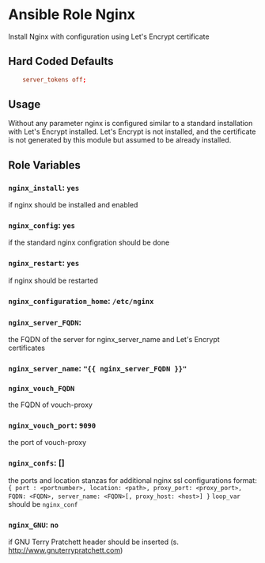# Ansible Role Nginx
Install Nginx with configuration using Let's Encrypt certificate

## Hard Coded Defaults

```conf
    server_tokens off;
```

## Usage
Without any parameter nginx is configured similar to a standard installation 
with Let's Encrypt installed.
Let's Encrypt is not installed, 
and the certificate is not generated by this module but assumed to be already installed.

## Role Variables

### `nginx_install`: `yes`

if nginx should be installed and enabled

### `nginx_config`: `yes`

if the standard nginx configration should be done

### `nginx_restart`: `yes`

if nginx should be restarted

### `nginx_configuration_home`: `/etc/nginx`

### `nginx_server_FQDN`:

the FQDN of the server for nginx_server_name and Let's Encrypt certificates

### `nginx_server_name`: `"{{ nginx_server_FQDN }}"`

### `nginx_vouch_FQDN`

the FQDN of vouch-proxy

### `nginx_vouch_port`: `9090`

the port of vouch-proxy

### `nginx_confs`: []

the ports and location stanzas for additional nginx ssl configurations
format: `{ port : <portnumber>, location: <path>, proxy_port: <proxy_port>, FQDN: <FQDN>, server_name: <FQDN>[, proxy_host: <host>] }`
`loop_var` should be `nginx_conf`

### `nginx_GNU`: `no`

if GNU Terry Pratchett header should be inserted (s. http://www.gnuterrypratchett.com)
